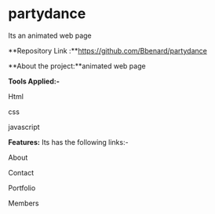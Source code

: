 # partydance

Its  an animated web page 

**Repository Link :**https://github.com/Bbenard/partydance

**About the project:**animated web page

**Tools Applied:-**

Html

css 

javascript

**Features:** Its has the following links:-

About

Contact

Portfolio

Members


